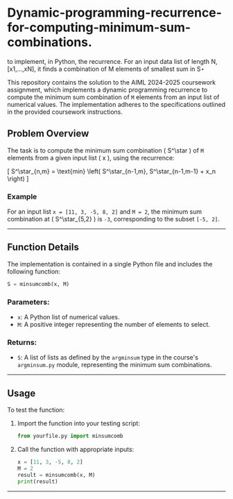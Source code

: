 # Dynamic-programming-recurrence-for-computing-minimum-sum-combinations.
to implement, in Python, the recurrence. For an input data list of length N, [x1,...,xN], it finds a combination of M elements of smallest sum in S⋆ 


This repository contains the solution to the AIML 2024-2025 coursework assignment, which implements a dynamic programming recurrence to compute the minimum sum combination of `M` elements from an input list of numerical values. The implementation adheres to the specifications outlined in the provided coursework instructions.

## Problem Overview

The task is to compute the minimum sum combination \( S^\star \) of `M` elements from a given input list \( x \), using the recurrence:

\[
S^\star_{n,m} = \text{min} \left( S^\star_{n-1,m}, S^\star_{n-1,m-1} + x_n \right)
\]

### Example

For an input list `x = [11, 3, -5, 8, 2]` and `M = 2`, the minimum sum combination at \( S^\star_{5,2} \) is `-3`, corresponding to the subset `[-5, 2]`.

---

## Function Details

The implementation is contained in a single Python file and includes the following function:

```python
S = minsumcomb(x, M)
```

### Parameters:
- `x`: A Python list of numerical values.
- `M`: A positive integer representing the number of elements to select.

### Returns:
- `S`: A list of lists as defined by the `argminsum` type in the course's `argminsum.py` module, representing the minimum sum combinations.

---

## Usage

To test the function:

1. Import the function into your testing script:
   ```python
   from yourfile.py import minsumcomb
   ```

2. Call the function with appropriate inputs:
   ```python
   x = [11, 3, -5, 8, 2]
   M = 2
   result = minsumcomb(x, M)
   print(result)
   ```

---
